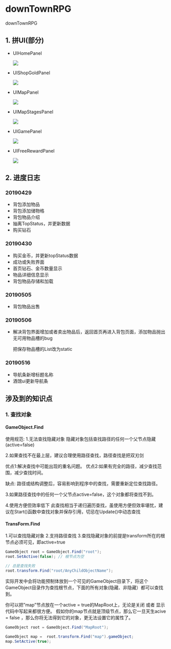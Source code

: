 # downTownRPG
downTownRPG

## 1. 拼UI(部分)

* UIHomePanel

  ![](http://githubresources.oss-cn-shanghai.aliyuncs.com/DownTownRPG/1.Home.jpg?Expires=1555509931&OSSAccessKeyId=TMP.AQFj3k6017czSPQZtVZbo2Hjl5nYVb4vOlpoa5Yyji3saWucjfG0IvMh65ReAAAwLAIUYGgEYYHcv2UFwn3_h_QlDPMS6V0CFGZIoqVPPxIBAgDFho5t5rd-qUal&Signature=gvDJQX5oAn7DSW3jUDslp%2FxUhHE%3D)

* UIShopGoldPanel

  ![](http://githubresources.oss-cn-shanghai.aliyuncs.com/DownTownRPG/2.Shop.jpg?Expires=1555510103&OSSAccessKeyId=TMP.AQFj3k6017czSPQZtVZbo2Hjl5nYVb4vOlpoa5Yyji3saWucjfG0IvMh65ReAAAwLAIUYGgEYYHcv2UFwn3_h_QlDPMS6V0CFGZIoqVPPxIBAgDFho5t5rd-qUal&Signature=ffCLTbhpGUwwhiBqnGFgDZixC5A%3D)

* UIMapPanel

  ![](http://githubresources.oss-cn-shanghai.aliyuncs.com/DownTownRPG/3.Map.jpg?Expires=1555510223&OSSAccessKeyId=TMP.AQFj3k6017czSPQZtVZbo2Hjl5nYVb4vOlpoa5Yyji3saWucjfG0IvMh65ReAAAwLAIUYGgEYYHcv2UFwn3_h_QlDPMS6V0CFGZIoqVPPxIBAgDFho5t5rd-qUal&Signature=w2ImQuO4MWSnyKluHwKhYd40gYk%3D)

* UIMapStagesPanel

  ![](http://githubresources.oss-cn-shanghai.aliyuncs.com/DownTownRPG/4.MapStages.jpg?Expires=1555510329&OSSAccessKeyId=TMP.AQFj3k6017czSPQZtVZbo2Hjl5nYVb4vOlpoa5Yyji3saWucjfG0IvMh65ReAAAwLAIUYGgEYYHcv2UFwn3_h_QlDPMS6V0CFGZIoqVPPxIBAgDFho5t5rd-qUal&Signature=o7qxhOiIbmLNy6wrQwHPlRWr3Ws%3D)

* UIGamePanel

  ![](http://githubresources.oss-cn-shanghai.aliyuncs.com/DownTownRPG/5.GamePanel.jpg?Expires=1555510455&OSSAccessKeyId=TMP.AQFj3k6017czSPQZtVZbo2Hjl5nYVb4vOlpoa5Yyji3saWucjfG0IvMh65ReAAAwLAIUYGgEYYHcv2UFwn3_h_QlDPMS6V0CFGZIoqVPPxIBAgDFho5t5rd-qUal&Signature=o4j%2FK7MAKcP36qIiwXdDIM%2FaZmA%3D)

* UIFreeRewardPanel

  ![](http://githubresources.oss-cn-shanghai.aliyuncs.com/DownTownRPG/6.UIFreeRewardPanel.jpg?Expires=1555511137&OSSAccessKeyId=TMP.AQFj3k6017czSPQZtVZbo2Hjl5nYVb4vOlpoa5Yyji3saWucjfG0IvMh65ReAAAwLAIUYGgEYYHcv2UFwn3_h_QlDPMS6V0CFGZIoqVPPxIBAgDFho5t5rd-qUal&Signature=0JLHS7okpT6j9welKS%2FNH3TnKJc%3D)





## 2. 进度日志

### 20190429

* 背包添加物品
* 背包添加储物格
* 背包物品介绍
* 抽离TopStatus，并更新数据
* 购买钻石

### 20190430

* 购买金币，并更新topStatus数据
* 成功或失败界面
* 首页钻石、金币数量显示
* 物品详细信息显示
* 背包物品存储和加载

### 20190505

* 背包物品出售

### 20190506

* 解决背包界面增加或者卖出物品后，返回首页再进入背包页面，添加物品抛出无可用物品槽的bug

  把保存物品槽的List改为static

### 20190516

* 导航条新增标题名称
* 酒馆ui更新导航条

## 涉及到的知识点

### 1. 查找对象

#### GameObject.Find

使用规范: 
1.无法查找隐藏对象 
隐藏对象包括查找路径的任何一个父节点隐藏(active=false)

2.如果查找不在最上层，建议合理使用路径查找，路径查找是把双刃剑

优点1:解决查找中可能出现的重名问题。 
优点2:如果有完全的路径，减少查找范围，减少查找时间。

缺点: 路径或结构调整后，容易影响到程序中的查找，需要重新定位查找路径。

3.如果路径查找中的任何一个父节点active=false，这个对象都将查找不到。

4.使用方便但效率低下 
此查找相当于递归遍历查找，虽使用方便但效率堪忧，建议在Start()函数中查找对象并保存引用，切忌在Update()中动态查找

#### TransForm.Find

1.可以查找隐藏对象 
2.支持路径查找 
3.查找隐藏对象的前提是transform所在的根节点必须可见，即active=true

```csharp
GameObject root = GameObject.Find("root");
root.SetActive(false); // 根节点为空

// 总是查找失败
root.transform.Find("root/AnyChildObjectName");
```

实际开发中会将功能预制体放到一个可见的GameObject目录下，将这个GameObject目录作为查找根节点，下面的所有对象(隐藏、非隐藏）都可以查找到。

你可以把”map”节点放在一个active = true的MapRoot上，无论是关闭 或者 显示 代码中写起来都很方便。 假如你的map节点就是顶级节点，那么它一旦天生acive = false ，那么你将无法得到它的对象，更无法设置它的属性了。


```csharp
GameObject root = GameObject.Find("MapRoot");

GameObject map =  root.transform.Find("map").gameObject;       
map.SetActive(true);
```




